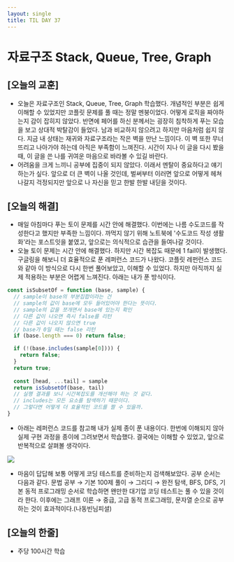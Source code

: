 ```yaml
---
layout: single
title: TIL DAY 37
---
```

# 자료구조 Stack, Queue, Tree, Graph

## [오늘의 교훈]

- 오늘은 자료구조인 Stack, Queue, Tree, Graph 학습했다. 개념적인 부분은 쉽게 이해할 수 있었지만 코플릿 문제를 풀 때는 정말 멘붕이었다. 어떻게 로직을 짜야하는지 감이 잡히지 않았다. 반면에 페어를 하신 분께서는 굉장히 침착하게 푸는 모습을 보고 상대적 박탈감이 들었다. 남과 비교하지 않으려고 하지만 마음처럼 쉽지 않다. 지금 내 상태는 재귀와 자료구조라는 작은 벽을 만난 느낌이다. 이 벽 또한 무너뜨리고 나아가야 하는데 아직은 부족함이 느껴진다. 시간이 지나 이 글을 다시 봤을 때, 이 글을 쓴 나를 귀여운 마음으로 바라볼 수 있길 바란다.
- 어려움을 크게 느끼니 공부에 집중이 되지 않았다. 이래서 멘탈이 중요하다고 얘기하는가 싶다. 앞으로 더 큰 벽이 나올 것인데, 벌써부터 이러면 앞으로 어떻게 헤쳐나갈지 걱정되지만 앞으로 나 자신을 믿고 한발 한발 내딛을 것이다.

## [오늘의 해결]

- 매일 아침마다 푸는 토이 문제를 시간 안에 해결했다. 이번에는 나름 수도코드를 작성한다고 했지만 부족한 느낌이다. 까먹지 않기 위해 노트북에 '수도코드 작성 생활화'라는 포스트잇을 붙였고, 앞으로는 의식적으로 습관을 들여나갈 것이다.
- 오늘 토이 문제는 시간 안에 해결했다. 하지만 시간 복잡도 때문에 1 fail이 발생했다. 구글링을 해보니 더 효율적으로 푼 레퍼런스 코드가 나왔다. 코플릿 레펀런스 코드와 같아 이 방식으로 다시 한번 풀어보았고, 이해할 수 있었다. 하지만 아직까지 실제 적용하는 부분은 어렵게 느껴진다. 아래는 내가 푼 방식이다.

```jsx
const isSubsetOf = function (base, sample) {  
  // sample이 base의 부분집합이라는 건
  // sample의 값이 base에 모두 들어있어야 한다는 뜻이다.
  // sample의 값을 쪼개면서 base에 있는지 확인
  // 다른 값이 나오면 즉시 false를 리턴
  // 다른 값이 나오지 않으면 true
  // base가 0일 때는 false 리턴
  if (base.length === 0) return false;

  if (!(base.includes(sample[0]))) {
    return false;
  }
  return true;
  
  const [head, ...tail] = sample
  return isSubsetOf(base, tail)
  // 실행 결과를 보니 시간복잡도를 개선해야 하는 것 같다.
  // includes는 모든 요소를 탐색하기 때문이다.
  // 그렇다면 어떻게 더 효율적인 코드를 짤 수 있을까.
}
```

- 아래는 레퍼런스 코드를 참고해 내가 실제 종이 푼 내용이다. 한번에 이해되지 않아 실제 구현 과정을 종이에 그려보면서 학습했다. 결국에는 이해할 수 있었고, 앞으로 반복적으로 살펴볼 생각이다.

![](..assets/images/pratice.jpg)

- 마음이 답답해 보통 어떻게 코딩 테스트를 준비하는지 검색해보았다. 공부 순서는 다음과 같다. 문법 공부 → 기본 100제 풀이 → 그리디 → 완전 탐색, BFS, DFS, 기본 동적 프로그래밍 순서로 학습하면 왠만한 대기업 코딩 테스트는 풀 수 있을 것이라 한다. 이후에는 그래프 이론 → 중급, 고급 동적 프로그래밍, 문자열 순으로 공부하는 것이 효과적이다.(나동빈님피셜)

## [오늘의 한줄]

- 주당 100시간 학습
